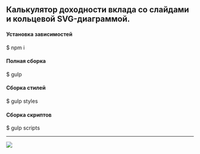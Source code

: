 Калькулятор доходности вклада со слайдами и кольцевой SVG-диаграммой.
---
#### Установка зависимостей
$ npm i

#### Полная сборка
$ gulp

#### Сборка стилей
$ gulp styles

#### Сборка скриптов
$ gulp scripts

---
![](https://github.com/AKopytenko/Templates/blob/master/Calculator-Bank/preview.jpg)